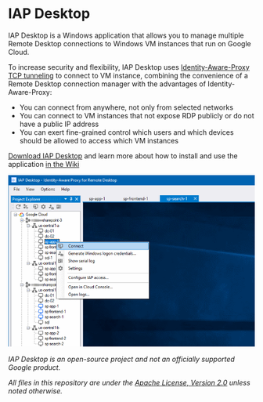 # IAP Desktop

IAP Desktop is a Windows application that allows you to manage multiple Remote Desktop connections 
to Windows VM instances that run on Google Cloud. 

To increase security and flexibility, IAP Desktop uses 
[Identity-Aware-Proxy TCP tunneling](https://cloud.google.com/iap/docs/tcp-forwarding-overview) to 
connect to VM instance, combining the convenience of a Remote
Desktop connection manager with the advantages of Identity-Aware-Proxy:

* You can connect from anywhere, not only from selected networks
* You can connect to VM instances that not expose RDP publicly or do not have a public IP address
* You can exert fine-grained control which users and which devices should be allowed to access which VM instances

[Download IAP Desktop](https://github.com/GoogleCloudPlatform/iap-windows-rdc-plugin/releases/latest) and learn
more about how to install and use the application [in the Wiki](https://github.com/GoogleCloudPlatform/iap-windows-rdc-plugin/wiki)

![Screenshot of IAP Desktop](doc/images/Overview.png)


_IAP Desktop is an open-source project and not an officially supported Google product._

_All files in this repository are under the
[Apache License, Version 2.0](LICENSE.txt) unless noted otherwise._
